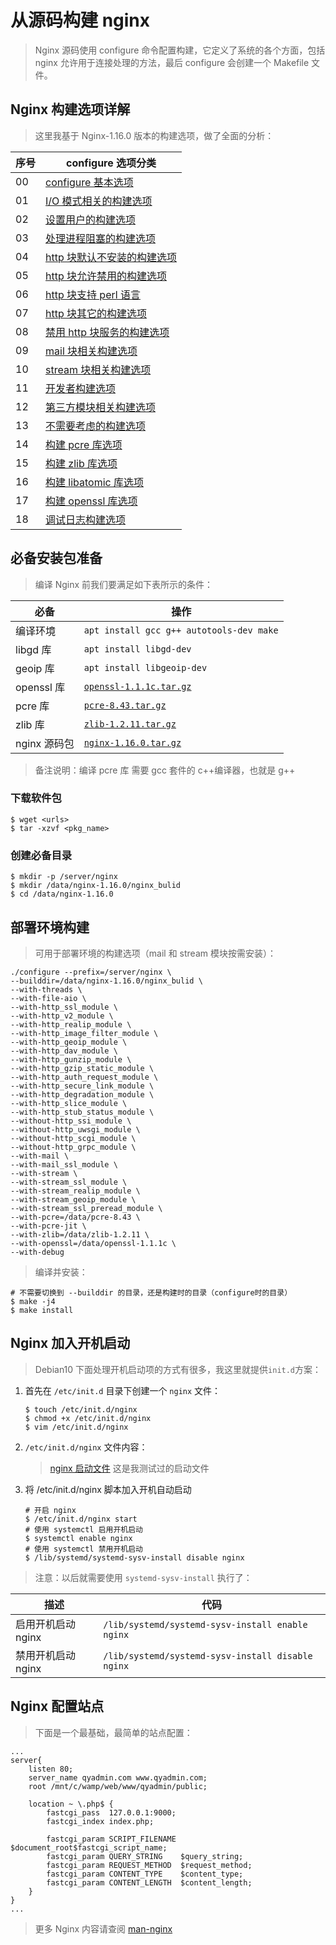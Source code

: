 # 从源码构建 nginx

> Nginx 源码使用 configure 命令配置构建，它定义了系统的各个方面，包括 nginx 允许用于连接处理的方法，最后 configure 会创建一个 Makefile 文件。

## Nginx 构建选项详解

> 这里我基于 Nginx-1.16.0 版本的构建选项，做了全面的分析：

| 序号 | configure 选项分类                                                                 |
| ---- | ---------------------------------------------------------------------------------- |
| 00   | [configure 基本选项](../Nginx/configure/00-configure基本选项.md)                   |
| 01   | [I/O 模式相关的构建选项](../Nginx/configure/01-IO模式相关的构建选项.md)            |
| 02   | [设置用户的构建选项](../Nginx/configure/02-设置用户的构建选项.md)                  |
| 03   | [处理进程阻塞的构建选项](../Nginx/configure/03-处理进程阻塞的构建选项.md)          |
| 04   | [http 块默认不安装的构建选项](../Nginx/configure/04-http块默认不安装的构建选项.md) |
| 05   | [http 块允许禁用的构建选项](../Nginx/configure/05-http块允许禁用的构建选项.md)     |
| 06   | [http 块支持 perl 语言](../Nginx/configure/06-http块支持perl语言.md)               |
| 07   | [http 块其它的构建选项](../Nginx/configure/07-http块其它的构建选项.md)             |
| 08   | [禁用 http 块服务的构建选项](../Nginx/configure/08-禁用http块服务的构建选项.md)    |
| 09   | [mail 块相关构建选项](../Nginx/configure/09-mail块相关构建选项.md)                 |
| 10   | [stream 块相关构建选项](../Nginx/configure/10-stream块相关构建选项.md)             |
| 11   | [开发者构建选项](../Nginx/configure/11-开发者构建选项.md)                          |
| 12   | [第三方模块相关构建选项](../Nginx/configure/12-第三方模块相关构建选项.md)          |
| 13   | [不需要考虑的构建选项](../Nginx/configure/13-不需要考虑的构建选项.md)              |
| 14   | [构建 pcre 库选项](../Nginx/configure/14-构建pcre库选项.md)                        |
| 15   | [构建 zlib 库选项](../Nginx/configure/15-构建zlib库选项.md)                        |
| 16   | [构建 libatomic 库选项](../Nginx/configure/16-构建libatomic库选项.md)              |
| 17   | [构建 openssl 库选项](../Nginx/configure/17-构建openssl库选项.md)                  |
| 18   | [调试日志构建选项](../Nginx/configure/18-调试日志构建选项.md)                      |

## 必备安装包准备

> 编译 Nginx 前我们要满足如下表所示的条件：

| 必备         | 操作                                                                            |
| ------------ | ------------------------------------------------------------------------------- |
| 编译环境     | `apt install gcc g++ autotools-dev make`                                        |
| libgd 库     | `apt install libgd-dev`                                                         |
| geoip 库     | `apt install libgeoip-dev`                                                      |
| openssl 库   | [`openssl-1.1.1c.tar.gz`](https://www.openssl.org/source/openssl-1.1.1c.tar.gz) |
| pcre 库      | [`pcre-8.43.tar.gz`](https://ftp.pcre.org/pub/pcre/pcre-8.43.tar.gz)            |
| zlib 库      | [`zlib-1.2.11.tar.gz`](http://zlib.net/zlib-1.2.11.tar.gz)                      |
| nginx 源码包 | [`nginx-1.16.0.tar.gz`](http://nginx.org/download/nginx-1.16.0.tar.gz)          |

> 备注说明：编译 pcre 库 需要 gcc 套件的 c++编译器，也就是 g++

### 下载软件包

```shell
$ wget <urls>
$ tar -xzvf <pkg_name>
```

### 创建必备目录

```shell
$ mkdir -p /server/nginx
$ mkdir /data/nginx-1.16.0/nginx_bulid
$ cd /data/nginx-1.16.0
```

## 部署环境构建

> 可用于部署环境的构建选项（mail 和 stream 模块按需安装）：

```shell
./configure --prefix=/server/nginx \
--builddir=/data/nginx-1.16.0/nginx_bulid \
--with-threads \
--with-file-aio \
--with-http_ssl_module \
--with-http_v2_module \
--with-http_realip_module \
--with-http_image_filter_module \
--with-http_geoip_module \
--with-http_dav_module \
--with-http_gunzip_module \
--with-http_gzip_static_module \
--with-http_auth_request_module \
--with-http_secure_link_module \
--with-http_degradation_module \
--with-http_slice_module \
--with-http_stub_status_module \
--without-http_ssi_module \
--without-http_uwsgi_module \
--without-http_scgi_module \
--without-http_grpc_module \
--with-mail \
--with-mail_ssl_module \
--with-stream \
--with-stream_ssl_module \
--with-stream_realip_module \
--with-stream_geoip_module \
--with-stream_ssl_preread_module \
--with-pcre=/data/pcre-8.43 \
--with-pcre-jit \
--with-zlib=/data/zlib-1.2.11 \
--with-openssl=/data/openssl-1.1.1c \
--with-debug
```

> 编译并安装：

```shell
# 不需要切换到 --builddir 的目录，还是构建时的目录（configure时的目录）
$ make -j4
$ make install
```

## Nginx 加入开机启动

> Debian10 下面处理开机启动项的方式有很多，我这里就提供`init.d`方案：

1. 首先在 `/etc/init.d` 目录下创建一个 `nginx` 文件：

   ```shell
   $ touch /etc/init.d/nginx
   $ chmod +x /etc/init.d/nginx
   $ vim /etc/init.d/nginx
   ```

2. `/etc/init.d/nginx` 文件内容：

   > [nginx 启动文件](../Nginx/source/init.d.nginx.sh) 这是我测试过的启动文件

3. 将 /etc/init.d/nginx 脚本加入开机自动启动

   ```shell
   # 开启 nginx
   $ /etc/init.d/nginx start
   # 使用 systemctl 启用开机启动
   $ systemctl enable nginx
   # 使用 systemctl 禁用开机启动
   $ /lib/systemd/systemd-sysv-install disable nginx
   ```

> 注意：以后就需要使用 `systemd-sysv-install` 执行了：

| 描述               | 代码                                              |
| ------------------ | ------------------------------------------------- |
| 启用开机启动 nginx | `/lib/systemd/systemd-sysv-install enable nginx`  |
| 禁用开机启动 nginx | `/lib/systemd/systemd-sysv-install disable nginx` |

## Nginx 配置站点

> 下面是一个最基础，最简单的站点配置：

```nginx
...
server{
    listen 80;
    server_name qyadmin.com www.qyadmin.com;
    root /mnt/c/wamp/web/www/qyadmin/public;

    location ~ \.php$ {
        fastcgi_pass  127.0.0.1:9000;
        fastcgi_index index.php;

        fastcgi_param SCRIPT_FILENAME $document_root$fastcgi_script_name;
        fastcgi_param QUERY_STRING    $query_string;
        fastcgi_param REQUEST_METHOD  $request_method;
        fastcgi_param CONTENT_TYPE    $content_type;
        fastcgi_param CONTENT_LENGTH  $content_length;
    }
}
...
```

> 更多 Nginx 内容请查阅 [man-nginx](../Nginx/README.md)
